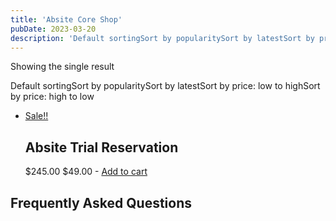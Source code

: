 ```yaml
---
title: 'Absite Core Shop'
pubDate: 2023-03-20
description: 'Default sortingSort by popularitySort by latestSort by price: low to highSort by price: high to low'
---
```


Showing the single result

Default sortingSort by popularitySort by latestSort by price: low to highSort by price: high to low

- [Sale!!](https://www.medlearnity.com/product/absite-trial-reservation/)
  ## Absite Trial Reservation
  $245.00 $49.00
  \-
  [Add to cart](?add-to-cart=6687)

## Frequently Asked Questions
